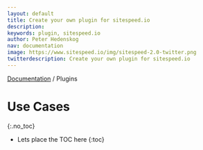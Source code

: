 ```yaml
---
layout: default
title: Create your own plugin for sitespeed.io
description:
keywords: plugin, sitespeed.io
author: Peter Hedenskog
nav: documentation
image: https://www.sitespeed.io/img/sitespeed-2.0-twitter.png
twitterdescription: Create your own plugin for sitespeed.io
---
```

[Documentation](/documentation/sitespeed.io/) / Plugins

# Use Cases
{:.no_toc}

* Lets place the TOC here
{:toc}
